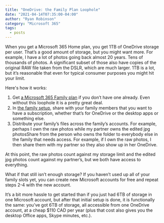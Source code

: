 ```yaml
---
title: "OneDrive: the Family Plan Loophole"
date: "2021-04-14T07:35:00-04:00"
author: "Ryan Robinson"
category: "Microsoft 365"
tags:
  - posts
---
```


When you get a Microsoft 365 Home plan, you get 1TB of OneDrive storage per user. That’s a good amount of storage, but you might want more. For example, I have a lot of photos going back almost 20 years. Tens of thousands of photos. A significant subset of those also have copies of the original RAW file taken from the DSLR, which are much larger. 1TB is a lot, but it’s reasonable that even for typical consumer purposes you might hit your limit.

Here's how it works:

1. Get [a Microsoft 365 Family plan](https://www.microsoft.com/en-ca/microsoft-365/p/microsoft-365-family/cfq7ttc0k5dm?activetab=pivot%3aoverviewtab) if you don’t have one already. Even without this loophole it is a pretty great deal.
2. In [the family setup](https://account.microsoft.com/services/microsoft365/overview), share with your family members that you want to have a subscription, whether that’s for OneDrive or the desktop apps or something else.
3. Distribute your family’s files across the family’s accounts. For example, perhaps I own the raw photos while my partner owns the edited jpg photosShare from the person who owns the folder to everybody else in the family that needs access. For example, if I own the raw photos, I then share them with my partner so they also show up in her OneDrive.

At this point, the raw photos count against my storage limit and the edited jpg photos count against my partner’s, but we both have access to everything.

What if that still isn’t enough storage? If you haven’t used up all of your family slots yet, you can create new Microsoft accounts for free and repeat steps 2-4 with the new account.

It’s a bit more hassle to get started than if you just had 6TB of storage in one Microsoft account, but after that initial setup is done, it is functionally the same: you’ve got 6TB of storage, all accessible from one OneDrive account, at a cheap $110 CAD per year (plus that cost also gives you the desktop Office apps, Skype minutes, etc.).
